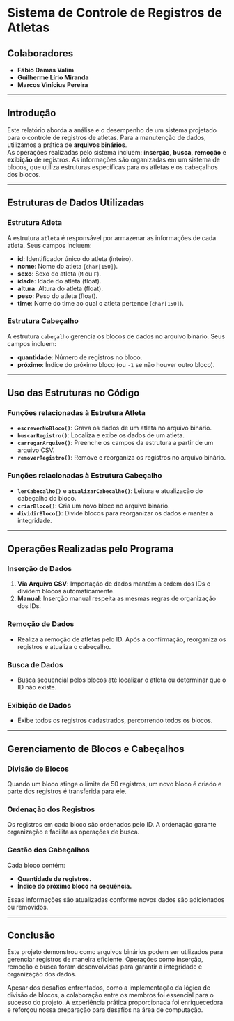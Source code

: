 # Sistema de Controle de Registros de Atletas

## Colaboradores
- **Fábio Damas Valim**  
- **Guilherme Lírio Miranda**  
- **Marcos Vinícius Pereira**

---

## Introdução

Este relatório aborda a análise e o desempenho de um sistema projetado para o controle de registros de atletas. Para a manutenção de dados, utilizamos a prática de **arquivos binários**.  
As operações realizadas pelo sistema incluem: **inserção**, **busca**, **remoção** e **exibição** de registros. As informações são organizadas em um sistema de blocos, que utiliza estruturas específicas para os atletas e os cabeçalhos dos blocos.  

---

## Estruturas de Dados Utilizadas

### Estrutura Atleta
A estrutura `atleta` é responsável por armazenar as informações de cada atleta. Seus campos incluem:  
- **id**: Identificador único do atleta (inteiro).  
- **nome**: Nome do atleta (`char[150]`).  
- **sexo**: Sexo do atleta (`M` ou `F`).  
- **idade**: Idade do atleta (float).  
- **altura**: Altura do atleta (float).  
- **peso**: Peso do atleta (float).  
- **time**: Nome do time ao qual o atleta pertence (`char[150]`).  

### Estrutura Cabeçalho
A estrutura `cabeçalho` gerencia os blocos de dados no arquivo binário. Seus campos incluem:  
- **quantidade**: Número de registros no bloco.  
- **próximo**: Índice do próximo bloco (ou `-1` se não houver outro bloco).  

---

## Uso das Estruturas no Código

### Funções relacionadas à Estrutura Atleta
- **`escreverNoBloco()`**: Grava os dados de um atleta no arquivo binário.  
- **`buscarRegistro()`**: Localiza e exibe os dados de um atleta.  
- **`carregarArquivo()`**: Preenche os campos da estrutura a partir de um arquivo CSV.  
- **`removerRegistro()`**: Remove e reorganiza os registros no arquivo binário.  

### Funções relacionadas à Estrutura Cabeçalho
- **`lerCabecalho()`** e **`atualizarCabecalho()`**: Leitura e atualização do cabeçalho do bloco.  
- **`criarBloco()`**: Cria um novo bloco no arquivo binário.  
- **`dividirBloco()`**: Divide blocos para reorganizar os dados e manter a integridade.  

---

## Operações Realizadas pelo Programa

### Inserção de Dados
1. **Via Arquivo CSV**: Importação de dados mantêm a ordem dos IDs e dividem blocos automaticamente.  
2. **Manual**: Inserção manual respeita as mesmas regras de organização dos IDs.  

### Remoção de Dados
- Realiza a remoção de atletas pelo ID. Após a confirmação, reorganiza os registros e atualiza o cabeçalho.  

### Busca de Dados
- Busca sequencial pelos blocos até localizar o atleta ou determinar que o ID não existe.  

### Exibição de Dados
- Exibe todos os registros cadastrados, percorrendo todos os blocos.  

---

## Gerenciamento de Blocos e Cabeçalhos

### Divisão de Blocos
Quando um bloco atinge o limite de 50 registros, um novo bloco é criado e parte dos registros é transferida para ele.  

### Ordenação dos Registros
Os registros em cada bloco são ordenados pelo ID. A ordenação garante organização e facilita as operações de busca.  

### Gestão dos Cabeçalhos
Cada bloco contém:
- **Quantidade de registros.**  
- **Índice do próximo bloco na sequência.**  

Essas informações são atualizadas conforme novos dados são adicionados ou removidos.  

---

## Conclusão

Este projeto demonstrou como arquivos binários podem ser utilizados para gerenciar registros de maneira eficiente. Operações como inserção, remoção e busca foram desenvolvidas para garantir a integridade e organização dos dados.  

Apesar dos desafios enfrentados, como a implementação da lógica de divisão de blocos, a colaboração entre os membros foi essencial para o sucesso do projeto. A experiência prática proporcionada foi enriquecedora e reforçou nossa preparação para desafios na área de computação.  
